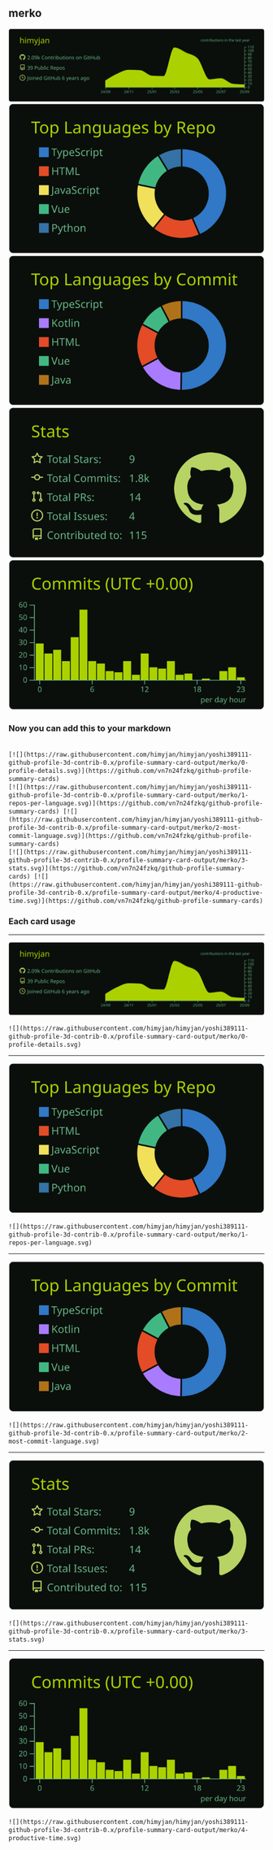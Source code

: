 ## merko

[![](./0-profile-details.svg)](https://github.com/vn7n24fzkq/github-profile-summary-cards)
[![](./1-repos-per-language.svg)](https://github.com/vn7n24fzkq/github-profile-summary-cards) [![](./2-most-commit-language.svg)](https://github.com/vn7n24fzkq/github-profile-summary-cards)
[![](./3-stats.svg)](https://github.com/vn7n24fzkq/github-profile-summary-cards) [![](./4-productive-time.svg)](https://github.com/vn7n24fzkq/github-profile-summary-cards)
### Now you can add this to your markdown
```

[![](https://raw.githubusercontent.com/himyjan/himyjan/yoshi389111-github-profile-3d-contrib-0.x/profile-summary-card-output/merko/0-profile-details.svg)](https://github.com/vn7n24fzkq/github-profile-summary-cards)
[![](https://raw.githubusercontent.com/himyjan/himyjan/yoshi389111-github-profile-3d-contrib-0.x/profile-summary-card-output/merko/1-repos-per-language.svg)](https://github.com/vn7n24fzkq/github-profile-summary-cards) [![](https://raw.githubusercontent.com/himyjan/himyjan/yoshi389111-github-profile-3d-contrib-0.x/profile-summary-card-output/merko/2-most-commit-language.svg)](https://github.com/vn7n24fzkq/github-profile-summary-cards)
[![](https://raw.githubusercontent.com/himyjan/himyjan/yoshi389111-github-profile-3d-contrib-0.x/profile-summary-card-output/merko/3-stats.svg)](https://github.com/vn7n24fzkq/github-profile-summary-cards) [![](https://raw.githubusercontent.com/himyjan/himyjan/yoshi389111-github-profile-3d-contrib-0.x/profile-summary-card-output/merko/4-productive-time.svg)](https://github.com/vn7n24fzkq/github-profile-summary-cards)

```

### Each card usage
---

![](./0-profile-details.svg)

```
![](https://raw.githubusercontent.com/himyjan/himyjan/yoshi389111-github-profile-3d-contrib-0.x/profile-summary-card-output/merko/0-profile-details.svg)
```

    

---

![](./1-repos-per-language.svg)

```
![](https://raw.githubusercontent.com/himyjan/himyjan/yoshi389111-github-profile-3d-contrib-0.x/profile-summary-card-output/merko/1-repos-per-language.svg)
```

    

---

![](./2-most-commit-language.svg)

```
![](https://raw.githubusercontent.com/himyjan/himyjan/yoshi389111-github-profile-3d-contrib-0.x/profile-summary-card-output/merko/2-most-commit-language.svg)
```

    

---

![](./3-stats.svg)

```
![](https://raw.githubusercontent.com/himyjan/himyjan/yoshi389111-github-profile-3d-contrib-0.x/profile-summary-card-output/merko/3-stats.svg)
```

    

---

![](./4-productive-time.svg)

```
![](https://raw.githubusercontent.com/himyjan/himyjan/yoshi389111-github-profile-3d-contrib-0.x/profile-summary-card-output/merko/4-productive-time.svg)
```

    
